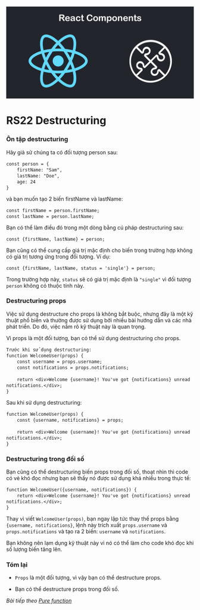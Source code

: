 ![Create-HTML-1](images/components.jpg) 

# RS22 Destructuring

### Ôn tập destructuring

Hãy giả sử chúng ta có đối tượng person sau:

```
const person = {
    firstName: "Sam",
    lastName: "Doe",
    age: 24
}
```

và bạn muốn tạo 2 biến firstName và lastName:

```
const firstName = person.firstName;
const lastName = person.lastName;
```

Bạn có thể làm điều đó trong một dòng bằng cú pháp destructuring sau:

```
const {firstName, lastName} = person;
```

Bạn cũng có thể cung cấp giá trị mặc định cho biến trong trường hợp không có giá trị tương ứng trong đối tượng. Ví dụ:

```
const {firstName, lastName, status = 'single'} = person;
```

Trong trường hợp này, `status` sẽ có giá trị mặc định là `"single"` vì đối tượng `person` không có thuộc tính này.

### Destructuring props

Việc sử dụng destructure cho props là không bắt buộc, nhưng đây là một kỹ thuật phổ biến và thường được sử dụng bởi nhiều bài hướng dẫn và các nhà phát triển. Do đó, việc nắm rõ kỹ thuật này là quan trọng.

Vì props là một đối tượng, bạn có thể sử dụng destructuring cho props.

```
Trước khi sử dụng destructuring:
function WelcomeUser(props) {
    const username = props.username;
    const notifications = props.notifications;

    return <div>Welcome {username}! You've got {notifications} unread notifications.</div>;
}
```

Sau khi sử dụng destructuring:

```
function WelcomeUser(props) {
    const {username, notifications} = props;

    return <div>Welcome {username}! You've got {notifications} unread notifications.</div>;
}
```
### Destructuring trong đối số

Bạn cũng có thể destructuring biến props trong đối số, thoạt nhìn thì code có vẻ khó đọc nhưng bạn sẽ thấy nó được sử dụng khá nhiều trong thực tế:

```
function WelcomeUser({username, notifications}) {
    return <div>Welcome {username}! You've got {notifications} unread notifications.</div>;
}
```

Thay vì viết `WelcomeUser(props)`, bạn ngay lập tức thay thế props bằng `{username, notifications}`, lệnh này trích xuất `props.username` và `props.notifications` và tạo ra 2 biến: `username` và `notifications`.

Bạn không nên lạm dụng kỹ thuật này vì nó có thể làm cho code khó đọc khi số lượng biến tăng lên.

### Tóm lại

- `Props` là một đối tượng, vì vậy bạn có thể destructure props.

- Bạn có thể destructure props trong đối số.

*Bài tiếp theo [Pure function](/lesson/session/session_023_pure_function.md)*
